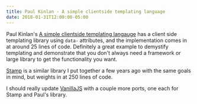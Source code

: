 ```yaml
---
title: Paul Kinlan - A simple clientside templating language
date: 2018-01-31T12:00:00-05:00
---
```


Paul Kinlan's [A simple clientside templating langauge](https://paul.kinlan.me/a-simple-dom-template-language/)
has a client side templating library using `data-` attributes, and
the implementation comes in at around 25 lines of code. Definitely a great
example to demystify templating and demonstrate that you don't always need a
framework or large library to get the functionality you want.

[Stamp](https://github.com/jcgregorio/stamp) is a similar library I put
together a few years ago with the same goals in mind, but weights in at 250
lines of code.

I should really update [VanillaJS](https://github.com/jcgregorio/vanillajs)
with a couple more ports, one each for Stamp and Paul's library.

<a href="https://brid.gy/publish/twitter"></a>

